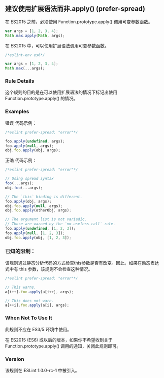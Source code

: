 ## 建议使用扩展语法而非.apply() (prefer-spread)

在 ES2015 之前，必须使用 Function.prototype.apply() 调用可变参数函数。
```js
var args = [1, 2, 3, 4];
Math.max.apply(Math, args);
```

在 ES2015 中，可以使用扩展语法调用可变参数函数。
```js
/*eslint-env es6*/

var args = [1, 2, 3, 4];
Math.max(...args);
```

### Rule Details
这个规则的目的是在可以使用扩展语法的情况下标记出使用 Function.prototype.apply() 的情况。

### Examples
错误 代码示例：
```js
/*eslint prefer-spread: "error"*/

foo.apply(undefined, args);
foo.apply(null, args);
obj.foo.apply(obj, args);
```

正确 代码示例：
```js
/*eslint prefer-spread: "error"*/

// Using spread syntax
foo(...args);
obj.foo(...args);

// The `this` binding is different.
foo.apply(obj, args);
obj.foo.apply(null, args);
obj.foo.apply(otherObj, args);

// The argument list is not variadic.
// Those are warned by the `no-useless-call` rule.
foo.apply(undefined, [1, 2, 3]);
foo.apply(null, [1, 2, 3]);
obj.foo.apply(obj, [1, 2, 3]);
```

### 已知的限制：

该规则通过静态分析代码的方式检查this参数是否有改变。因此，如果在动态表达式中有 this 参数，该规则不会检查这种情况。
```js
/*eslint prefer-spread: "error"*/

// This warns.
a[i++].foo.apply(a[i++], args);

// This does not warn.
a[++i].foo.apply(a[i], args);
```

### When Not To Use It
此规则不应在 ES3/5 环境中使用。

在 ES2015 (ES6) 或以后的版本，如果你不希望收到关于 Function.prototype.apply() 调用的通知，关闭此规则即可。

### Version
该规则在 ESLint 1.0.0-rc-1 中被引入。

